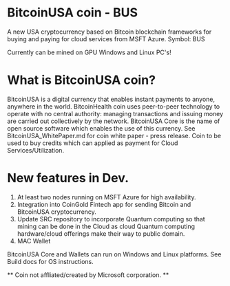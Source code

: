 # BitcoinUSA coin - BUS
A new USA cryptocurrency based on Bitcoin blockchain frameworks for buying and paying for cloud services from MSFT Azure. Symbol: BUS

Currently can be mined on GPU Windows and Linux PC's!

# What is BitcoinUSA coin?

BitcoinUSA is a digital currency that enables instant payments to anyone, anywhere in the world. BitcoinHealth coin uses peer-to-peer technology to operate with no central authority: managing transactions and issuing money are carried out collectively by the network. BitcoinUSA Core is the name of open source software which enables the use of this currency.
See BitcoinUSA_WhitePaper.md for coin white paper - press release.  Coin to be used to buy credits which can applied as payment for Cloud Services/Utilization.



# New features in Dev.

1.  At least two nodes running on MSFT Azure for high availability.
2.  Integration into CoinGold Fintech app for sending Bitcoin and BitcoinUSA cryptocurrency.
3.  Update SRC repository to incorporate Quantum computing so that mining can be done in the Cloud as cloud Quantum computing hardware/cloud offerings make their way to public domain.
4.  MAC Wallet

BitcoinUSA Core and Wallets can run on Windows and Linux platforms. See Build docs for OS instructions.

** Coin not affliated/created by Microsoft corporation. **

